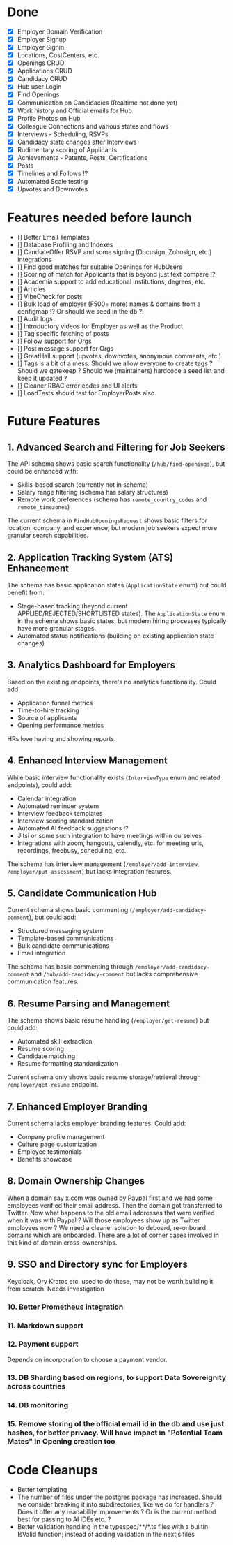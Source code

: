 # Done

- [x] Employer Domain Verification
- [x] Employer Signup
- [x] Employer Signin
- [x] Locations, CostCenters, etc.
- [x] Openings CRUD
- [x] Applications CRUD
- [x] Candidacy CRUD
- [x] Hub user Login
- [x] Find Openings
- [x] Communication on Candidacies (Realtime not done yet)
- [x] Work history and Official emails for Hub
- [x] Profile Photos on Hub
- [x] Colleague Connections and various states and flows
- [x] Interviews - Scheduling, RSVPs
- [x] Candidacy state changes after Interviews
- [x] Rudimentary scoring of Applicants
- [x] Achievements - Patents, Posts, Certifications
- [x] Posts
- [x] Timelines and Follows !?
- [x] Automated Scale testing
- [x] Upvotes and Downvotes

# Features needed before launch

- [] Better Email Templates
- [] Database Profiling and Indexes
- [] CandiateOffer RSVP and some signing (Docusign, Zohosign, etc.) integrations
- [] Find good matches for suitable Openings for HubUsers
- [] Scoring of match for Applicants that is beyond just text compare !?
- [] Academia support to add educational institutions, degrees, etc.
- [] Articles
- [] VibeCheck for posts
- [] Bulk load of employer (F500+ more) names & domains from a configmap !? Or should we seed in the db ?!
- [] Audit logs
- [] Introductory videos for Employer as well as the Product
- [] Tag specific fetching of posts
- [] Follow support for Orgs
- [] Post message support for Orgs
- [] GreatHall support (upvotes, downvotes, anonymous comments, etc.)
- [] Tags is a bit of a mess. Should we allow everyone to create tags ? Should we gatekeep ? Should we (maintainers) hardcode a seed list and keep it updated ?
- [] Cleaner RBAC error codes and UI alerts
- [] LoadTests should test for EmployerPosts also

# Future Features

## 1. Advanced Search and Filtering for Job Seekers

The API schema shows basic search functionality (`/hub/find-openings`), but could be enhanced with:

- Skills-based search (currently not in schema)
- Salary range filtering (schema has salary structures)
- Remote work preferences (schema has `remote_country_codes` and `remote_timezones`)

The current schema in `FindHubOpeningsRequest` shows basic filters for location, company, and experience, but modern job seekers expect more granular search capabilities.

## 2. Application Tracking System (ATS) Enhancement

The schema has basic application states (`ApplicationState` enum) but could benefit from:

- Stage-based tracking (beyond current APPLIED/REJECTED/SHORTLISTED states). The `ApplicationState` enum in the schema shows basic states, but modern hiring processes typically have more granular stages.
- Automated status notifications (building on existing application state changes)

## 3. Analytics Dashboard for Employers

Based on the existing endpoints, there's no analytics functionality. Could add:

- Application funnel metrics
- Time-to-hire tracking
- Source of applicants
- Opening performance metrics

HRs love having and showing reports.

## 4. Enhanced Interview Management

While basic interview functionality exists (`InterviewType` enum and related endpoints), could add:

- Calendar integration
- Automated reminder system
- Interview feedback templates
- Interview scoring standardization
- Automated AI feedback suggestions !?
- Jitsi or some such integration to have meetings within ourselves
- Integrations with zoom, hangouts, calendly, etc. for meeting urls, recordings, freebusy, scheduling, etc.

The schema has interview management (`/employer/add-interview`, `/employer/put-assessment`) but lacks integration features.

## 5. Candidate Communication Hub

Current schema shows basic commenting (`/employer/add-candidacy-comment`), but could add:

- Structured messaging system
- Template-based communications
- Bulk candidate communications
- Email integration

The schema has basic commenting through `/employer/add-candidacy-comment` and `/hub/add-candidacy-comment` but lacks comprehensive communication features.

## 6. Resume Parsing and Management

The schema shows basic resume handling (`/employer/get-resume`) but could add:

- Automated skill extraction
- Resume scoring
- Candidate matching
- Resume formatting standardization

Current schema only shows basic resume storage/retrieval through `/employer/get-resume` endpoint.

## 7. Enhanced Employer Branding

Current schema lacks employer branding features. Could add:

- Company profile management
- Culture page customization
- Employee testimonials
- Benefits showcase

## 8. Domain Ownership Changes

When a domain say x.com was owned by Paypal first and we had some employees verified their email address. Then the domain got transferred to Twitter. Now what happens to the old email addresses that were verified when it was with Paypal ? Will those employees show up as Twitter employees now ? We need a cleaner solution to deboard, re-onboard domains which are onboarded. There are a lot of corner cases involved in this kind of domain cross-ownerships.

## 9. SSO and Directory sync for Employers

Keycloak, Ory Kratos etc. used to do these, may not be worth building it from scratch. Needs investigation

### 10. Better Prometheus integration

### 11. Markdown support

### 12. Payment support

Depends on incorporation to choose a payment vendor.

### 13. DB Sharding based on regions, to support Data Sovereignity across countries

### 14. DB monitoring

### 15. Remove storing of the official email id in the db and use just hashes, for better privacy. Will have impact in "Potential Team Mates" in Opening creation too

# Code Cleanups
* Better templating
* The number of files under the postgres package has increased. Should we consider breaking it into subdirectories, like we do for handlers ? Does it offer any readability improvements ? Or is the current method best for passing to AI IDEs etc. ?
* Better validation handling in the typespec/**/*.ts files with a builtin IsValid function; instead of adding validation in the nextjs files
